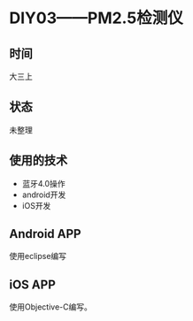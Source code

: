 # DIY03——PM2.5检测仪
## 时间
大三上
## 状态
未整理

## 使用的技术
- 蓝牙4.0操作
- android开发
- iOS开发

## Android APP
使用eclipse编写

## iOS APP
使用Objective-C编写。